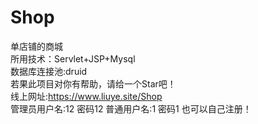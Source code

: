 # Shop
单店铺的商城<br/>
所用技术：Servlet+JSP+Mysql<br/>
数据库连接池:druid<br/>
若果此项目对你有帮助，请给一个Star吧！ <br/>
线上网址:https://www.liuye.site/Shop<br/>
管理员用户名:12 密码12 普通用户名:1 密码1 也可以自己注册！
